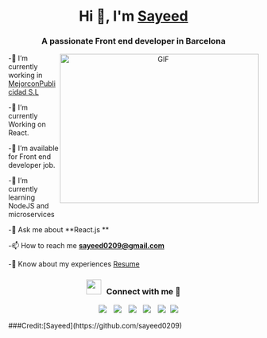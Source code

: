 ### <h1 align="center">Hi 👋, I'm <a href="https://github.com/sayeed0209" target="blank">Sayeed</a></h1>

### <h3 align="center">A passionate Front end developer in Barcelona</h3>

<div> <a target="_blank" align="center"><img align="right" top="500" height="300" width="400" alt="GIF"src="https://media.giphy.com/media/SWoSkN6DxTszqIKEqv/giphy.gif"></a> 
<div>
<div>

-🔭 I’m currently working in <a href="https://mejorconpublicidad.com/" target="blank">MejorconPublicidad S.L </a>

 <div>

-🌱 I’m currently Working on React.

-🤝 I’m available for Front end developer job.

-🌱 I’m currently learning NodeJS and microservices

-💬 Ask me about **React.js **

-📫 How to reach me **sayeed0209@gmail.com**

-📄 Know about my experiences <a
            href="https://github.com/sayeed0209/sayeed0209/blob/main/Front%20end%20Developer.pdf"
            target="blank">Resume</a>
<br />

 <h3 align="center" style="text-align: center"> <img src="https://media.giphy.com/media/iY8CRBdQXODJSCERIr/giphy.gif" width="30" height="30"style="margin-right: 10px;">Connect with me 🤝 </h3>

<p align="center">
<div align="center" class="icons-social" style="margin-left: 10px;">
            <a style="margin-left: 10px;" target="_blank" href="https://www.linkedin.com/in/sayeed0209/">
                <img src="https://img.icons8.com/doodle/40/000000/linkedin--v2.png"></a>
            <a style="margin-left: 10px;" target="_blank" href="https://github.com/sayeed0209">
                <img src="https://img.icons8.com/doodle/40/000000/github--v1.png"></a>
            <a style="margin-left: 10px;" target="_blank"
                href="https://stackoverflow.com/users/13633862/sayeed">
                <img
                    src="https://img.icons8.com/external-tal-revivo-color-tal-revivo/40/000000/external-stack-overflow-is-a-question-and-answer-site-for-professional-logo-color-tal-revivo.png"></a>
            <a style="margin-left: 10px;" target="_blank" href="https://sayeed-portfolio.netlify.app/">
                <img
                    src="https://img.icons8.com/external-sketchy-juicy-fish/0.6x/external-blog-online-services-sketchy-sketchy-juicy-fish.png"></a>
             <a style="margin-left: 10px;" target="_blank" href="https://twitter.com/abusaye63293191">
                <img src="https://img.icons8.com/doodle/1x/twitter-squared--v2.png"></a>
 <a style="margin-left: 5px;" target="_blank"
                href="https://github.com/sayeed0209/sayeed0209/blob/main/Front%20end%20Developer.pdf">
                <img src="https://img.icons8.com/plasticine/0.5x/resume.png"></a>
        </div></p>
 
 </div>
</div>
###<span>Credit:[Sayeed](https://github.com/sayeed0209)</span>
